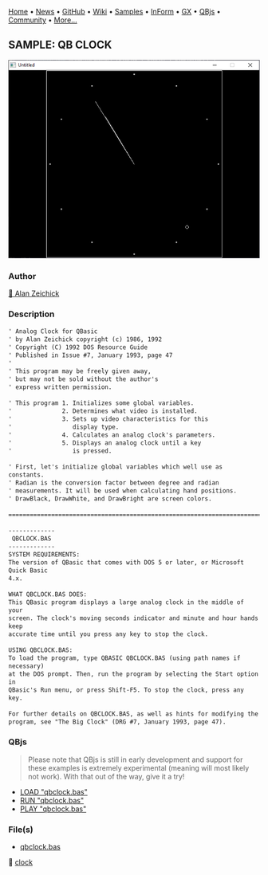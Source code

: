 [Home](https://qb64.com) • [News](../../news.md) • [GitHub](https://github.com/QB64Official/qb64) • [Wiki](https://github.com/QB64Official/qb64/wiki) • [Samples](../../samples.md) • [InForm](../../inform.md) • [GX](../../gx.md) • [QBjs](../../qbjs.md) • [Community](../../community.md) • [More...](../../more.md)

## SAMPLE: QB CLOCK

![qbclock.png](img/qbclock.png)

### Author

[🐝 Alan Zeichick](../alan-zeichick.md) 

### Description

```text
' Analog Clock for QBasic
' by Alan Zeichick copyright (c) 1986, 1992
' Copyright (C) 1992 DOS Resource Guide
' Published in Issue #7, January 1993, page 47
'
' This program may be freely given away,
' but may not be sold without the author's
' express written permission.
 
' This program 1. Initializes some global variables.
'              2. Determines what video is installed.
'              3. Sets up video characteristics for this
'                 display type.
'              4. Calculates an analog clock's parameters.
'              5. Displays an analog clock until a key
'                 is pressed.
 
' First, let's initialize global variables which well use as constants.
' Radian is the conversion factor between degree and radian
' measurements. It will be used when calculating hand positions.
' DrawBlack, DrawWhite, and DrawBright are screen colors.

==============================================================================

-------------
 QBCLOCK.BAS
-------------
SYSTEM REQUIREMENTS:
The version of QBasic that comes with DOS 5 or later, or Microsoft Quick Basic 
4.x.

WHAT QBCLOCK.BAS DOES:
This QBasic program displays a large analog clock in the middle of your 
screen. The clock's moving seconds indicator and minute and hour hands keep 
accurate time until you press any key to stop the clock.

USING QBCLOCK.BAS:
To load the program, type QBASIC QBCLOCK.BAS (using path names if necessary) 
at the DOS prompt. Then, run the program by selecting the Start option in 
QBasic's Run menu, or press Shift-F5. To stop the clock, press any key.

For further details on QBCLOCK.BAS, as well as hints for modifying the 
program, see "The Big Clock" (DRG #7, January 1993, page 47).
```

### QBjs

> Please note that QBjs is still in early development and support for these examples is extremely experimental (meaning will most likely not work). With that out of the way, give it a try!

* [LOAD "qbclock.bas"](https://v6p9d9t4.ssl.hwcdn.net/html/5963335/index.html?src=https://qb64.com/samples/qb-clock/src/qbclock.bas)
* [RUN "qbclock.bas"](https://v6p9d9t4.ssl.hwcdn.net/html/5963335/index.html?mode=auto&src=https://qb64.com/samples/qb-clock/src/qbclock.bas)
* [PLAY "qbclock.bas"](https://v6p9d9t4.ssl.hwcdn.net/html/5963335/index.html?mode=play&src=https://qb64.com/samples/qb-clock/src/qbclock.bas)

### File(s)

* [qbclock.bas](src/qbclock.bas)

🔗 [clock](../clock.md)
